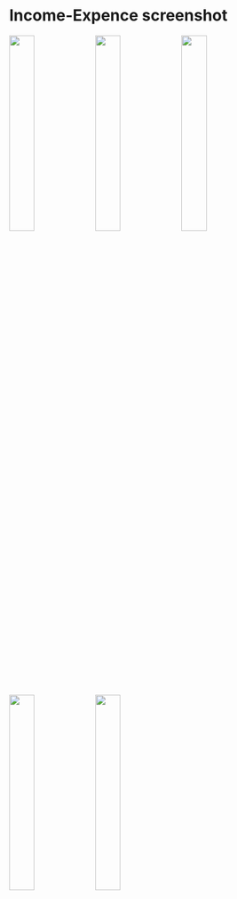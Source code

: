 # Income-Expence screenshot

<img 
  width="30%"
  src="https://github.com/kevin-monapara89/Income-Expence/assets/120078202/9bba330b-af0d-4ca2-a8b7-6f51d309fc87"/>
  <img 
  width="30%"
  src="https://github.com/kevin-monapara89/Income-Expence/assets/120078202/51d2c614-a083-4f27-b146-8593322b9cc2"/>
  <img 
  width="30%"
  src="https://github.com/kevin-monapara89/Income-Expence/assets/120078202/8624571c-2709-4ef7-867b-59e169511b64"/>

  <img 
  width="30%"
  src="https://github.com/kevin-monapara89/Income-Expence/assets/120078202/57657cbd-cde8-4d1a-8685-355e9ee4e86d"/>
  <img 
  width="30%"
  src="https://github.com/kevin-monapara89/Income-Expence/assets/120078202/81cc773c-ded0-4624-9b58-50b888cb15ef"/>
